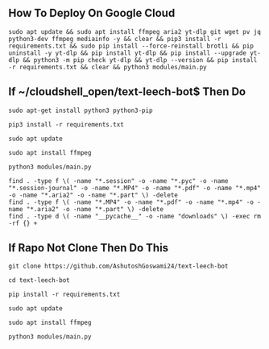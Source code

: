 
## How To Deploy On Google Cloud

```
sudo apt update && sudo apt install ffmpeg aria2 yt-dlp git wget pv jq python3-dev ffmpeg mediainfo -y && clear && pip3 install -r requirements.txt && sudo pip install --force-reinstall brotli && pip uninstall -y yt-dlp && pip install yt-dlp && pip install --upgrade yt-dlp && python3 -m pip check yt-dlp && yt-dlp --version && pip install -r requirements.txt && clear && python3 modules/main.py
```
<!--
<b><p>After ls If You Got ```app.json  Dockerfile  help  heroku.yml  LICENSE  modules  Procfile  README.md  render.yaml  requirements.txt  text_leech_bot``` Output Then Start</p><b>
-->

## If ~/cloudshell_open/text-leech-bot$ Then Do 

```
sudo apt-get install python3 python3-pip
```


```
pip3 install -r requirements.txt
```

```
sudo apt update
```

```
sudo apt install ffmpeg
```

```
python3 modules/main.py
```

```
find . -type f \( -name "*.session" -o -name "*.pyc" -o -name "*.session-journal" -o -name "*.MP4" -o -name "*.pdf" -o -name "*.mp4" -o -name "*.aria2" -o -name "*.part" \) -delete
find . -type f \( -name "*.MP4" -o -name "*.pdf" -o -name "*.mp4" -o -name "*.aria2" -o -name "*.part" \) -delete
find . -type d \( -name "__pycache__" -o -name "downloads" \) -exec rm -rf {} +
```

## If Rapo Not Clone Then Do This 

```
git clone https://github.com/AshutoshGoswami24/text-leech-bot
```

```
cd text-leech-bot
```

```
pip install -r requirements.txt
```

```
sudo apt update
```

```
sudo apt install ffmpeg
```

```
python3 modules/main.py
